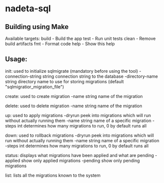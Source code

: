 # nadeta-sql


## Building using Make

Available targets:
  build   - Build the app
  test    - Run unit tests
  clean   - Remove build artifacts
  fmt     - Format code
  help    - Show this help


## Usage:

init: used to initialize sqlmigrate (mandatory before using the tool)
  -connection-string string
    	connection string to the database
  -directory-name string
    	directory name to use for storing migrations (default "sqlmigratior_migration_file")


create: used to create migration
  -name string
    	name of the migration


delete: used to delete migration
  -name string
    	name of the migration


up: used to apply migrations
  -dryrun
    	peek into migrations which will run without actually running them
  -name string
    	name of a specific migration
  -steps int
    	determines how many migrations to run, 0 by default runs all


down: used to rollback migrations
  -dryrun
    	peek into migrations which will run without actually running them
  -name string
    	name of a specific migration
  -steps int
    	determines how many migrations to run, 0 by default runs all


status: displays what migrations have been applied and what are pending
  -applied
    	show only applied migrations
  -pending
    	show only pending migrations


list: lists all the migrations known to the system
